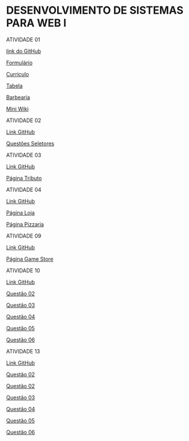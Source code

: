 # DESENVOLVIMENTO DE SISTEMAS PARA WEB I 

ATIVIDADE 01

[link do GitHub](https://github.com/codec21/web-I)

[Formulário](https://codec21.github.io/web-I/atividade-01/formulario.html)

[Curriculo](https://codec21.github.io/web-I/atividade-01/curriculo.html)

[Tabela](https://codec21.github.io/web-I/atividade-01/tabela.html)

[Barbearia](https://codec21.github.io/web-I/atividade-01/barbearia/home.html)

[Mini Wiki](https://codec21.github.io/web-I/atividade-01/mini-ziki-zap/MiniWiki.html)

ATIVIDADE 02

[Link GitHub](https://github.com/codec21/web-I/tree/main/atividade-02)

[Questões Seletores](https://codec21.github.io/web-I/atividade-02/atividadeSeletores.html)

ATIVIDADE 03

[Link GitHub](https://github.com/codec21/web-I/tree/main/atividade-03)

[Página Tributo](https://codec21.github.io/web-I/atividade-03/index.html)

ATIVIDADE 04

[Link GitHub](https://github.com/codec21/web-I/tree/main/atividade-04)

[Página Loja](https://codec21.github.io/web-I/atividade-04/Loja/exercicio.html)

[Página Pizzaria](https://codec21.github.io/web-I/atividade-04/Pizzaria/exercicio.html)

ATIVIDADE 09

[Link GitHub](https://github.com/codec21/web-I/tree/main/atividade-09)

[Página Game Store](https://codec21.github.io/web-I/atividade-09/index.html)

ATIVIDADE 10

[Link GitHub](https://github.com/codec21/web-I/tree/main/atividade-10)

[Questão 02](https://codec21.github.io/web-I/atividade-10/q02.html)

[Questão 03](https://codec21.github.io/web-I/atividade-10/q03.html)

[Questão 04](https://codec21.github.io/web-I/atividade-10/q04.html)

[Questão 05](https://codec21.github.io/web-I/atividade-10/q05.html)

[Questão 06](https://codec21.github.io/web-I/atividade-10/q06.html)

ATIVIDADE 13

[Link GitHub](https://github.com/codec21/web-I/tree/main/atividade-13)

[Questão 02](https://codec21.github.io/web-I/atividade-13/q01.html)

[Questão 02](https://codec21.github.io/web-I/atividade-13/q02.html)

[Questão 03](https://codec21.github.io/web-I/atividade-13/q03.html)

[Questão 04](https://codec21.github.io/web-I/atividade-13/q04.html)

[Questão 05](https://codec21.github.io/web-I/atividade-13/q05.html)

[Questão 06](https://codec21.github.io/web-I/atividade-13/q06.html)
